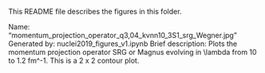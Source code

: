 This README file describes the figures in this folder.

Name: “momentum_projection_operator_q3,04_kvnn10_3S1_srg_Wegner.jpg”
Generated by: nuclei2019_figures_v1.ipynb
Brief description: Plots the momentum projection operator SRG or Magnus evolving in \lambda from 10 to 1.2 fm^-1. This is a 2 x 2 contour plot.